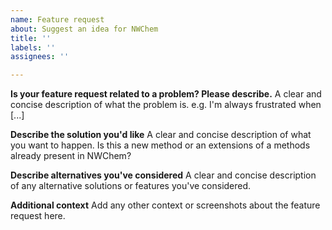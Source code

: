 ```yaml
---
name: Feature request
about: Suggest an idea for NWChem
title: ''
labels: ''
assignees: ''

---
```


**Is your feature request related to a problem? Please describe.**
A clear and concise description of what the problem is. e.g. I'm always frustrated when [...]

**Describe the solution you'd like**
A clear and concise description of what you want to happen. Is this a new method or an extensions of a methods already present in NWChem?

**Describe alternatives you've considered**
A clear and concise description of any alternative solutions or features you've considered.

**Additional context**
Add any other context or screenshots about the feature request here.
